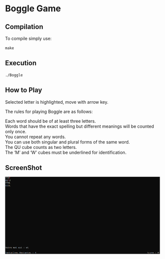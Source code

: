 # Boggle Game
## Compilation
To compile simply use:
```
make
```
## Execution
```
./Boggle
```
## How to Play
Selected letter is highlighted, move with arrow key.

The rules for playing Boggle are as follows:<br/>

Each word should be of at least three letters.<br/>
Words that have the exact spelling but different meanings will be counted only once.<br/>
You cannot repeat any words.<br/>
You can use both singular and plural forms of the same word.<br/>
The QU cube counts as two letters.<br/>
The ‘M’ and ‘W’ cubes must be underlined for identification.

## ScreenShot
![Example1](img/ex.png)
